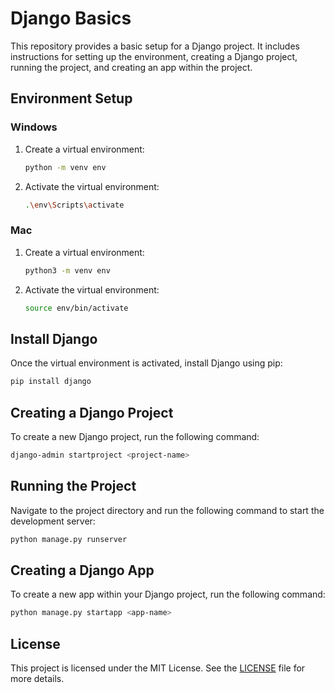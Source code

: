 
# Django Basics

This repository provides a basic setup for a Django project. It includes instructions for setting up the environment, creating a Django project, running the project, and creating an app within the project.

## Environment Setup

### Windows

1. Create a virtual environment:
    ```sh
    python -m venv env
    ```

2. Activate the virtual environment:
    ```sh
    .\env\Scripts\activate
    ```

### Mac

1. Create a virtual environment:
    ```sh
    python3 -m venv env
    ```

2. Activate the virtual environment:
    ```sh
    source env/bin/activate
    ```

## Install Django

Once the virtual environment is activated, install Django using pip:

```sh
pip install django
```

## Creating a Django Project

To create a new Django project, run the following command:

```sh
django-admin startproject <project-name>
```

## Running the Project

Navigate to the project directory and run the following command to start the development server:

```sh
python manage.py runserver
```

## Creating a Django App

To create a new app within your Django project, run the following command:

```sh
python manage.py startapp <app-name>
```

## License

This project is licensed under the MIT License. See the [LICENSE](LICENSE) file for more details.
